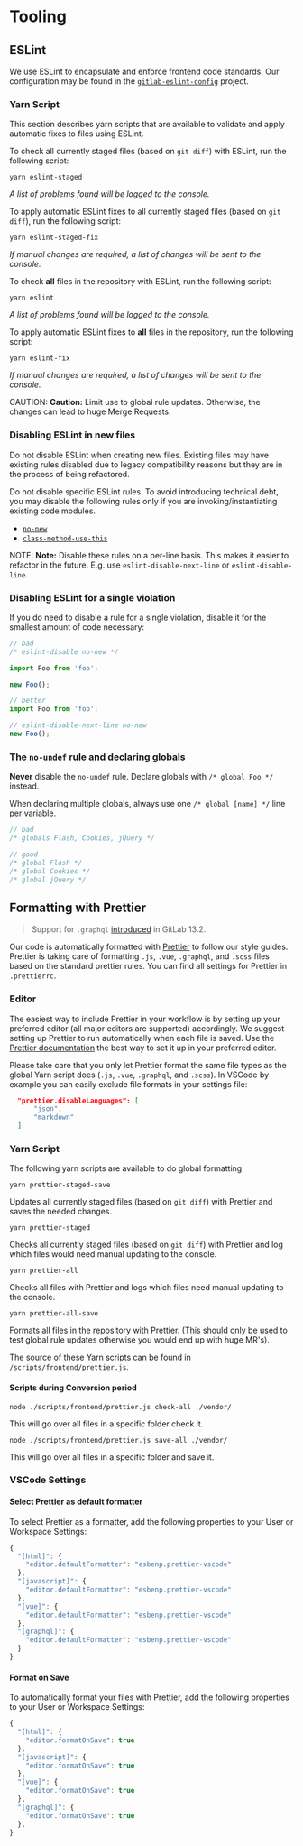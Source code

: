 # Tooling

## ESLint

We use ESLint to encapsulate and enforce frontend code standards. Our configuration may be found in the [`gitlab-eslint-config`](https://gitlab.com/gitlab-org/gitlab-eslint-config) project.

### Yarn Script

This section describes yarn scripts that are available to validate and apply automatic fixes to files using ESLint.

To check all currently staged files (based on `git diff`) with ESLint, run the following script:

```shell
yarn eslint-staged
```

_A list of problems found will be logged to the console._

To apply automatic ESLint fixes to all currently staged files (based on `git diff`), run the following script:

```shell
yarn eslint-staged-fix
```

_If manual changes are required, a list of changes will be sent to the console._

To check **all** files in the repository with ESLint, run the following script:

```shell
yarn eslint
```

_A list of problems found will be logged to the console._

To apply automatic ESLint fixes to **all** files in the repository, run the following script:

```shell
yarn eslint-fix
```

_If manual changes are required, a list of changes will be sent to the console._

CAUTION: **Caution:**
Limit use to global rule updates. Otherwise, the changes can lead to huge Merge Requests.

### Disabling ESLint in new files

Do not disable ESLint when creating new files. Existing files may have existing rules
disabled due to legacy compatibility reasons but they are in the process of being refactored.

Do not disable specific ESLint rules. To avoid introducing technical debt, you may disable the following
rules only if you are invoking/instantiating existing code modules.

- [`no-new`](https://eslint.org/docs/rules/no-new)
- [`class-method-use-this`](https://eslint.org/docs/rules/class-methods-use-this)

NOTE: **Note:**
Disable these rules on a per-line basis. This makes it easier to refactor
in the future. E.g. use `eslint-disable-next-line` or `eslint-disable-line`.

### Disabling ESLint for a single violation

If you do need to disable a rule for a single violation, disable it for the smallest amount of code necessary:

```javascript
// bad
/* eslint-disable no-new */

import Foo from 'foo';

new Foo();

// better
import Foo from 'foo';

// eslint-disable-next-line no-new
new Foo();
```

### The `no-undef` rule and declaring globals

**Never** disable the `no-undef` rule. Declare globals with `/* global Foo */` instead.

When declaring multiple globals, always use one `/* global [name] */` line per variable.

```javascript
// bad
/* globals Flash, Cookies, jQuery */

// good
/* global Flash */
/* global Cookies */
/* global jQuery */
```

## Formatting with Prettier

> Support for `.graphql` [introduced](https://gitlab.com/gitlab-org/gitlab/-/issues/227280) in GitLab 13.2.

Our code is automatically formatted with [Prettier](https://prettier.io) to follow our style guides. Prettier is taking care of formatting `.js`, `.vue`, `.graphql`, and `.scss` files based on the standard prettier rules. You can find all settings for Prettier in `.prettierrc`.

### Editor

The easiest way to include Prettier in your workflow is by setting up your preferred editor (all major editors are supported) accordingly. We suggest setting up Prettier to run automatically when each file is saved. Use the [Prettier documentation](https://prettier.io/docs/en/editors.html) the best way to set it up in your preferred editor.

Please take care that you only let Prettier format the same file types as the global Yarn script does (`.js`, `.vue`, `.graphql`, and `.scss`). In VSCode by example you can easily exclude file formats in your settings file:

```json
  "prettier.disableLanguages": [
      "json",
      "markdown"
  ]
```

### Yarn Script

The following yarn scripts are available to do global formatting:

```shell
yarn prettier-staged-save
```

Updates all currently staged files (based on `git diff`) with Prettier and saves the needed changes.

```shell
yarn prettier-staged
```

Checks all currently staged files (based on `git diff`) with Prettier and log which files would need manual updating to the console.

```shell
yarn prettier-all
```

Checks all files with Prettier and logs which files need manual updating to the console.

```shell
yarn prettier-all-save
```

Formats all files in the repository with Prettier. (This should only be used to test global rule updates otherwise you would end up with huge MR's).

The source of these Yarn scripts can be found in `/scripts/frontend/prettier.js`.

#### Scripts during Conversion period

```shell
node ./scripts/frontend/prettier.js check-all ./vendor/
```

This will go over all files in a specific folder check it.

```shell
node ./scripts/frontend/prettier.js save-all ./vendor/
```

This will go over all files in a specific folder and save it.

### VSCode Settings

#### Select Prettier as default formatter

To select Prettier as a formatter, add the following properties to your User or Workspace Settings:

```javascript
{
  "[html]": {
    "editor.defaultFormatter": "esbenp.prettier-vscode"
  },
  "[javascript]": {
    "editor.defaultFormatter": "esbenp.prettier-vscode"
  },
  "[vue]": {
    "editor.defaultFormatter": "esbenp.prettier-vscode"
  },
  "[graphql]": {
    "editor.defaultFormatter": "esbenp.prettier-vscode"
  }
}
```

#### Format on Save

To automatically format your files with Prettier, add the following properties to your User or Workspace Settings:

```javascript
{
  "[html]": {
    "editor.formatOnSave": true
  },
  "[javascript]": {
    "editor.formatOnSave": true
  },
  "[vue]": {
    "editor.formatOnSave": true
  },
  "[graphql]": {
    "editor.formatOnSave": true
  },
}
```

